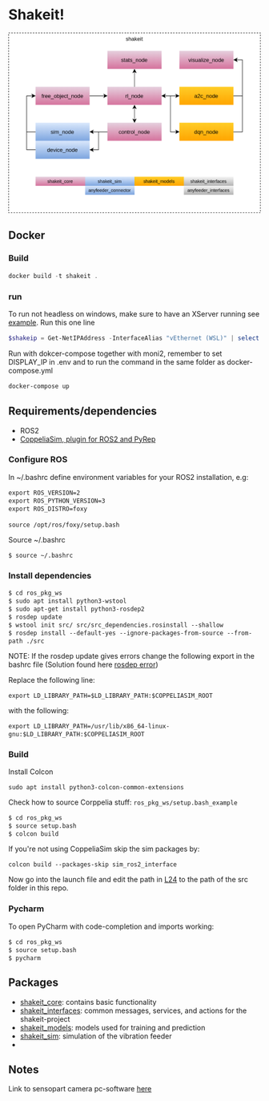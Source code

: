 # Shakeit!
![shakeit_overview](docs/shakeit.png)

## Docker

### Build

```powershell
docker build -t shakeit .
```

### run

To run not headless on windows, make sure to have an XServer running see [example](https://github.com/SHOP4CF/moni2#windows-wsl-2). Run this one line

```powershell
$shakeip = Get-NetIPAddress -InterfaceAlias "vEthernet (WSL)" | select -exp "IPAddress"; docker run -it --rm --name shakeit -e DISPLAY=${shakeip}:0.0 shakeit ros2 launch shakeit_experiments run_sim_experiment.launch.py
```

Run with dokcer-compose together with moni2, remember to set DISPLAY_IP in .env and to run the command in the same folder as docker-compose.yml
```powershell
docker-compose up
```


## Requirements/dependencies
* ROS2
* [CoppeliaSim, plugin for ROS2 and PyRep](ros_pkg_ws/src/shakeit_sim/README.md)

### Configure ROS
In ~/.bashrc define environment variables for your ROS2 installation, e.g:
```
export ROS_VERSION=2
export ROS_PYTHON_VERSION=3
export ROS_DISTRO=foxy

source /opt/ros/foxy/setup.bash
```
Source ~/.bashrc
```
$ source ~/.bashrc
```

### Install dependencies
```
$ cd ros_pkg_ws
$ sudo apt install python3-wstool
$ sudo apt-get install python3-rosdep2
$ rosdep update
$ wstool init src/ src/src_dependencies.rosinstall --shallow
$ rosdep install --default-yes --ignore-packages-from-source --from-path ./src
``` 

NOTE: If the rosdep update gives errors change the following export in the bashrc file (Solution found here [rosdep error](https://github.com/ros-infrastructure/rosdep/issues/576))

Replace the following line:
```
export LD_LIBRARY_PATH=$LD_LIBRARY_PATH:$COPPELIASIM_ROOT
```

with the following:
```
export LD_LIBRARY_PATH=/usr/lib/x86_64-linux-gnu:$LD_LIBRARY_PATH:$COPPELIASIM_ROOT
```


### Build

Install Colcon
```
sudo apt install python3-colcon-common-extensions
```

Check how to source Corppelia stuff: `ros_pkg_ws/setup.bash_example`

```
$ cd ros_pkg_ws
$ source setup.bash
$ colcon build
```

If you're not using CoppeliaSim skip the sim packages by:

```
colcon build --packages-skip sim_ros2_interface
```

Now go into the launch file and edit the path in [L24](http://robotgit.localdom.net/ai-box/applications/shakeit/-/blob/master/ros_pkg_ws/src/shakeit_experiments/launch/run_experiment.launch.py#L24)
to the path of the src folder in this repo.

### Pycharm
To open PyCharm with code-completion and imports working:
```
$ cd ros_pkg_ws
$ source setup.bash
$ pycharm
```

## Packages
* [shakeit_core](ros_pkg_ws/src/shakeit_core/README.md): contains basic functionality
* [shakeit_interfaces](ros_pkg_ws/src/shakeit_interfaces/README.md): common messages, services, and actions for the shakeit-project
* [shakeit_models](ros_pkg_ws/src/shakeit_models/README.md): models used for training and prediction
* [shakeit_sim](ros_pkg_ws/src/shakeit_sim/README.md): simulation of the vibration feeder
* 

## Notes
Link to sensopart camera pc-software [here](https://www.sensopart.com/en/service/downloads/90-visor-pc-software/)


